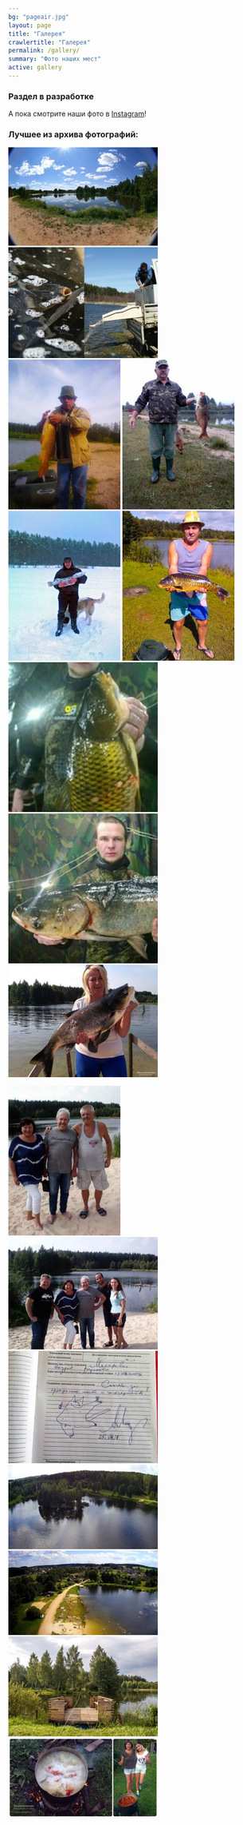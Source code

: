 ```yaml
---
bg: "pageair.jpg"
layout: page
title: "Галерея"
crawlertitle: "Галерея"
permalink: /gallery/
summary: "Фото наших мест"
active: gallery 
---
```


### Раздел в разработке

А пока смотрите наши фото в [Instagram](https://instagram.com/vygonichanka)!

### Лучшее из архива фотографий:

<!-- tried to delete "https://github.com/rybalkatutby/rybalkatutby.github.io/blob" from image address-->

![alt text](/wp-content/uploads/2013/03/2011_08_panorama-300x197.jpg)  ![alt text](/wp-content/uploads/2013/03/2011_1-300x222.jpg)  ![alt text](/wp-content/uploads/2013/03/2012_2-225x300.jpg) ![alt text](/wp-content/uploads/2013/03/2012_3-225x300.jpg)  ![alt text](/wp-content/uploads/2013/03/2012_1-225x300.jpg)  ![alt text](https://raw.githubusercontent.com/rybalkatutby/rybalkatutby.github.io/master/wp-content/uploads/2013/09/IMG_20130829_122001-225x300.jpg)  ![alt text](/wp-content/uploads/2018/11/IMG_20181105_162509_137-300x300.jpg)  ![alt text](/wp-content/uploads/2018/11/IMG_20181105_162509_143-300x300.jpg)  ![alt text](/wp-content/uploads/2017/09/tolstolobik-2017-300x225.jpg) 

![alt text](https://github.com/rybalkatutby/rybalkatutby.github.io/blob/master/wp-content/uploads/2018/08/IMG-04745a215943b2d09d07268f30bce7f2-V-225x300.jpg)  ![alt text](https://github.com/rybalkatutby/rybalkatutby.github.io/blob/master/wp-content/uploads/2018/08/IMG-d0d47fe73529e2c2213a9a726d101b5d-V-300x225.jpg)  ![alt text](https://github.com/rybalkatutby/rybalkatutby.github.io/blob/master/wp-content/uploads/2018/08/IMG-3dadc9db6ddd71f6fcfa70042e2b0a39-V_-300x225.jpg)  ![alt text](https://github.com/rybalkatutby/rybalkatutby.github.io/blob/master/wp-content/uploads/2017/08/vyg_drone_photo-5_WEB-300x169.jpg)  ![alt text](https://github.com/rybalkatutby/rybalkatutby.github.io/blob/master/wp-content/uploads/2017/08/vyg_drone_photo-1_WEB-300x169.jpg)  ![alt text](https://github.com/rybalkatutby/rybalkatutby.github.io/blob/master/wp-content/uploads/2016/08/IMG_2537ed_WEB-300x200.jpg)  ![alt text](https://github.com/rybalkatutby/rybalkatutby.github.io/blob/master/wp-content/uploads/2015/09/2015_09_01_raki-web-300x159.jpg)



<!--
<img src="https://github.com/rybalkatutby/rybalkatutby.github.io/blob/master/wp-content/uploads/2013/03/2011_08_panorama-1024x672.jpg" height=240px>  <img src="https://github.com/rybalkatutby/rybalkatutby.github.io/blob/master/wp-content/uploads/2013/03/2011_1-1024x760.jpg" height=240px>  <img src="https://github.com/rybalkatutby/rybalkatutby.github.io/blob/master/wp-content/uploads/2013/03/2012_2-768x1024.jpg" height=240px>  <img src="https://github.com/rybalkatutby/rybalkatutby.github.io/blob/master/wp-content/uploads/2013/03/2012_3-768x1024.jpg" height=240px>  <img src="https://github.com/rybalkatutby/rybalkatutby.github.io/blob/master/wp-content/uploads/2013/03/2012_1-768x1024.jpg" height=240px>  <img src="https://raw.githubusercontent.com/rybalkatutby/rybalkatutby.github.io/master/wp-content/uploads/2013/09/IMG_20130829_122001.jpg" height=240px>  <img src="https://github.com/rybalkatutby/rybalkatutby.github.io/blob/master/wp-content/uploads/2018/11/IMG_20181105_162509_137.jpg" height=240px>  <img src="https://github.com/rybalkatutby/rybalkatutby.github.io/blob/master/wp-content/uploads/2018/11/IMG_20181105_162509_143.jpg" height=240px>  <img src="https://github.com/rybalkatutby/rybalkatutby.github.io/blob/master/wp-content/uploads/2017/09/tolstolobik-2017.jpg" height=240px> 

  <img src="https://github.com/rybalkatutby/rybalkatutby.github.io/blob/master/wp-content/uploads/2018/08/IMG-04745a215943b2d09d07268f30bce7f2-V.jpg" height=240px>  <img src="https://github.com/rybalkatutby/rybalkatutby.github.io/blob/master/wp-content/uploads/2018/08/IMG-d0d47fe73529e2c2213a9a726d101b5d-V.jpg" height=240px>  <img src="https://github.com/rybalkatutby/rybalkatutby.github.io/blob/master/wp-content/uploads/2018/08/IMG-3dadc9db6ddd71f6fcfa70042e2b0a39-V_.jpg" height=240px>  <img src="https://github.com/rybalkatutby/rybalkatutby.github.io/blob/master/wp-content/uploads/2017/08/vyg_drone_photo-5_WEB.jpg" height=240px>  <img src="https://github.com/rybalkatutby/rybalkatutby.github.io/blob/master/wp-content/uploads/2017/08/vyg_drone_photo-1_WEB.jpg" height=240px>  <img src="https://github.com/rybalkatutby/rybalkatutby.github.io/blob/master/wp-content/uploads/2016/08/IMG_2537ed_WEB.jpg" height=240px>  <img src="https://github.com/rybalkatutby/rybalkatutby.github.io/blob/master/wp-content/uploads/2015/09/2015_09_01_raki-web.jpg" height=240px>-->
  


<!-- <blockquote class="instagram-media" data-instgrm-captioned data-instgrm-permalink="https://www.instagram.com/p/BX0fvffhTCd/" data-instgrm-version="12" style=" background:#FFF; border:0; border-radius:3px; box-shadow:0 0 1px 0 rgba(0,0,0,0.5),0 1px 10px 0 rgba(0,0,0,0.15); margin: 1px; max-width:540px; min-width:326px; padding:0; width:99.375%; width:-webkit-calc(100% - 2px); width:calc(100% - 2px);"><div style="padding:16px;"> <a href="https://www.instagram.com/p/BX0fvffhTCd/" style=" background:#FFFFFF; line-height:0; padding:0 0; text-align:center; text-decoration:none; width:100%;" target="_blank"> <div style=" display: flex; flex-direction: row; align-items: center;"> <div style="background-color: #F4F4F4; border-radius: 50%; flex-grow: 0; height: 40px; margin-right: 14px; width: 40px;"></div> <div style="display: flex; flex-direction: column; flex-grow: 1; justify-content: center;"> <div style=" background-color: #F4F4F4; border-radius: 4px; flex-grow: 0; height: 14px; margin-bottom: 6px; width: 100px;"></div> <div style=" background-color: #F4F4F4; border-radius: 4px; flex-grow: 0; height: 14px; width: 60px;"></div></div></div><div style="padding: 19% 0;"></div> <div style="display:block; height:50px; margin:0 auto 12px; width:50px;"><svg width="50px" height="50px" viewBox="0 0 60 60" version="1.1" xmlns="https://www.w3.org/2000/svg" xmlns:xlink="https://www.w3.org/1999/xlink"><g stroke="none" stroke-width="1" fill="none" fill-rule="evenodd"><g transform="translate(-511.000000, -20.000000)" fill="#000000"><g><path d="M556.869,30.41 C554.814,30.41 553.148,32.076 553.148,34.131 C553.148,36.186 554.814,37.852 556.869,37.852 C558.924,37.852 560.59,36.186 560.59,34.131 C560.59,32.076 558.924,30.41 556.869,30.41 M541,60.657 C535.114,60.657 530.342,55.887 530.342,50 C530.342,44.114 535.114,39.342 541,39.342 C546.887,39.342 551.658,44.114 551.658,50 C551.658,55.887 546.887,60.657 541,60.657 M541,33.886 C532.1,33.886 524.886,41.1 524.886,50 C524.886,58.899 532.1,66.113 541,66.113 C549.9,66.113 557.115,58.899 557.115,50 C557.115,41.1 549.9,33.886 541,33.886 M565.378,62.101 C565.244,65.022 564.756,66.606 564.346,67.663 C563.803,69.06 563.154,70.057 562.106,71.106 C561.058,72.155 560.06,72.803 558.662,73.347 C557.607,73.757 556.021,74.244 553.102,74.378 C549.944,74.521 548.997,74.552 541,74.552 C533.003,74.552 532.056,74.521 528.898,74.378 C525.979,74.244 524.393,73.757 523.338,73.347 C521.94,72.803 520.942,72.155 519.894,71.106 C518.846,70.057 518.197,69.06 517.654,67.663 C517.244,66.606 516.755,65.022 516.623,62.101 C516.479,58.943 516.448,57.996 516.448,50 C516.448,42.003 516.479,41.056 516.623,37.899 C516.755,34.978 517.244,33.391 517.654,32.338 C518.197,30.938 518.846,29.942 519.894,28.894 C520.942,27.846 521.94,27.196 523.338,26.654 C524.393,26.244 525.979,25.756 528.898,25.623 C532.057,25.479 533.004,25.448 541,25.448 C548.997,25.448 549.943,25.479 553.102,25.623 C556.021,25.756 557.607,26.244 558.662,26.654 C560.06,27.196 561.058,27.846 562.106,28.894 C563.154,29.942 563.803,30.938 564.346,32.338 C564.756,33.391 565.244,34.978 565.378,37.899 C565.522,41.056 565.552,42.003 565.552,50 C565.552,57.996 565.522,58.943 565.378,62.101 M570.82,37.631 C570.674,34.438 570.167,32.258 569.425,30.349 C568.659,28.377 567.633,26.702 565.965,25.035 C564.297,23.368 562.623,22.342 560.652,21.575 C558.743,20.834 556.562,20.326 553.369,20.18 C550.169,20.033 549.148,20 541,20 C532.853,20 531.831,20.033 528.631,20.18 C525.438,20.326 523.257,20.834 521.349,21.575 C519.376,22.342 517.703,23.368 516.035,25.035 C514.368,26.702 513.342,28.377 512.574,30.349 C511.834,32.258 511.326,34.438 511.181,37.631 C511.035,40.831 511,41.851 511,50 C511,58.147 511.035,59.17 511.181,62.369 C511.326,65.562 511.834,67.743 512.574,69.651 C513.342,71.625 514.368,73.296 516.035,74.965 C517.703,76.634 519.376,77.658 521.349,78.425 C523.257,79.167 525.438,79.673 528.631,79.82 C531.831,79.965 532.853,80.001 541,80.001 C549.148,80.001 550.169,79.965 553.369,79.82 C556.562,79.673 558.743,79.167 560.652,78.425 C562.623,77.658 564.297,76.634 565.965,74.965 C567.633,73.296 568.659,71.625 569.425,69.651 C570.167,67.743 570.674,65.562 570.82,62.369 C570.966,59.17 571,58.147 571,50 C571,41.851 570.966,40.831 570.82,37.631"></path></g></g></g></svg></div><div style="padding-top: 8px;"> <div style=" color:#3897f0; font-family:Arial,sans-serif; font-size:14px; font-style:normal; font-weight:550; line-height:18px;"> Посмотреть эту публикацию в Instagram</div></div><div style="padding: 12.5% 0;"></div> <div style="display: flex; flex-direction: row; margin-bottom: 14px; align-items: center;"><div> <div style="background-color: #F4F4F4; border-radius: 50%; height: 12.5px; width: 12.5px; transform: translateX(0px) translateY(7px);"></div> <div style="background-color: #F4F4F4; height: 12.5px; transform: rotate(-45deg) translateX(3px) translateY(1px); width: 12.5px; flex-grow: 0; margin-right: 14px; margin-left: 2px;"></div> <div style="background-color: #F4F4F4; border-radius: 50%; height: 12.5px; width: 12.5px; transform: translateX(9px) translateY(-18px);"></div></div><div style="margin-left: 8px;"> <div style=" background-color: #F4F4F4; border-radius: 50%; flex-grow: 0; height: 20px; width: 20px;"></div> <div style=" width: 0; height: 0; border-top: 2px solid transparent; border-left: 6px solid #f4f4f4; border-bottom: 2px solid transparent; transform: translateX(16px) translateY(-4px) rotate(30deg)"></div></div><div style="margin-left: auto;"> <div style=" width: 0px; border-top: 8px solid #F4F4F4; border-right: 8px solid transparent; transform: translateY(16px);"></div> <div style=" background-color: #F4F4F4; flex-grow: 0; height: 12px; width: 16px; transform: translateY(-4px);"></div> <div style=" width: 0; height: 0; border-top: 8px solid #F4F4F4; border-left: 8px solid transparent; transform: translateY(-4px) translateX(8px);"></div></div></div></a> <p style=" margin:8px 0 0 0; padding:0 4px;"> <a href="https://www.instagram.com/p/BX0fvffhTCd/" style=" color:#000; font-family:Arial,sans-serif; font-size:14px; font-style:normal; font-weight:normal; line-height:17px; text-decoration:none; word-wrap:break-word;" target="_blank">Вот такую красоту прислал один наш клиент! Спасибо. Фото сделаны 5 августа #рыбалка #отдых #Беларусь #платныйотдых #платнаярыбалка #озеро #природа #Выгоничанка #Раков #рыба #отдыхбеларусь #рыбалкавбеларуси #отдыхвбеларуси #рыбалкабеларусь #рыбалкавминскойобласти #дронфото #фотосвоздуха #фотосдрона #квадрокоптер #dronestagram #dronephotography #dronenature #свысотыптичьегополета #озеросвоздуха #полетнадозером</a></p> <p style=" color:#c9c8cd; font-family:Arial,sans-serif; font-size:14px; line-height:17px; margin-bottom:0; margin-top:8px; overflow:hidden; padding:8px 0 7px; text-align:center; text-overflow:ellipsis; white-space:nowrap;">Публикация от <a href="https://www.instagram.com/vygonichanka/" style=" color:#c9c8cd; font-family:Arial,sans-serif; font-size:14px; font-style:normal; font-weight:normal; line-height:17px;" target="_blank"> Выгоничанка - рыбалка тут!</a> (@vygonichanka) <time style=" font-family:Arial,sans-serif; font-size:14px; line-height:17px;" datetime="2017-08-15T15:56:11+00:00">15 Авг 2017 в 8:56 PDT</time></p></div></blockquote> <script async src="//www.instagram.com/embed.js"></script>
-->
